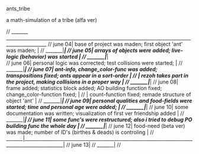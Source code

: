 ants_tribe


a math-simulation of a tribe (alfa ver)

// _______ _______________________________________________________________________________________________
// june 04| base of project was maden; first object 'ant' was maden;                                      |
// _______|_______________________________________________________________________________________________|
// june 05| arrays of objects were added; live-logic (behavior) was started                               |
// _______|_______________________________________________________________________________________________|   
// june 06| personal logic was corrected; test collisions were started;                                   |
// _______|_______________________________________________________________________________________________| 
// june 07| ant-info, change_color-func was added; transpositions fixed; ants appear in a sort-order      |
//        | rezoh takes part in the project, making collisions in a proper way                            |
// _______|_______________________________________________________________________________________________|
// june 08| frame added; statistics block added; AO building function fixed; change_color-function fixed; |
//        | count-function fixed; remade structure of object 'ant'                                        |
// _______|_______________________________________________________________________________________________|
// june 09| personal qualities and food-fields were started; time and personal age were added;            |
// _______|_______________________________________________________________________________________________|
// june 10| some documentation was written; visualization of first ver friendship added                   |
// _______|_______________________________________________________________________________________________|
// june 11| some func's were restructured; also i tried to debug PO building func the whole day           |
// _______|_______________________________________________________________________________________________|
// june 12| food-need (beta ver) was made; number of ID's (birthes & deads) is controling                 |
// _______|_______________________________________________________________________________________________|
// june 13|
// _______|
//


